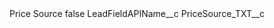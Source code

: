 <?xml version="1.0" encoding="UTF-8"?>
<CustomMetadata xmlns="http://soap.sforce.com/2006/04/metadata" xmlns:xsi="http://www.w3.org/2001/XMLSchema-instance" xmlns:xsd="http://www.w3.org/2001/XMLSchema">
    <label>Price Source</label>
    <protected>false</protected>
    <values>
        <field>LeadFieldAPIName__c</field>
        <value xsi:type="xsd:string">PriceSource_TXT__c</value>
    </values>
</CustomMetadata>
